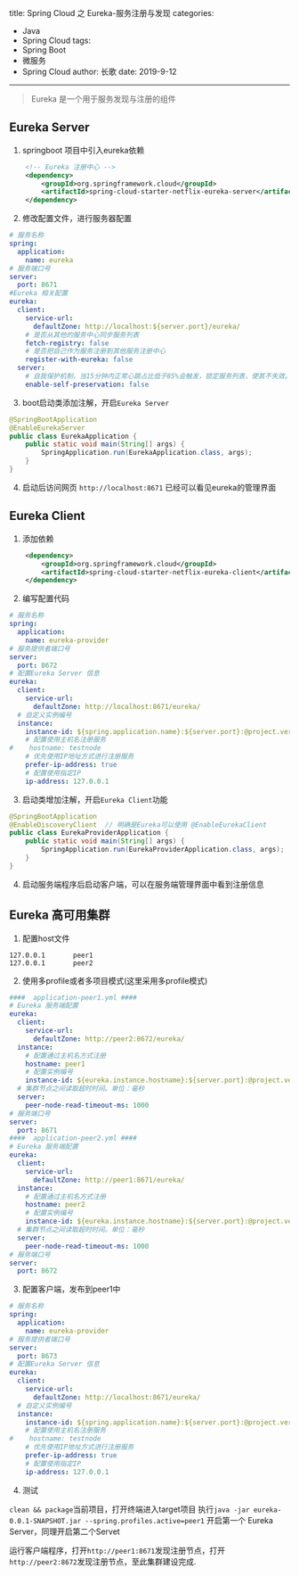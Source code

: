 title: Spring Cloud 之 Eureka-服务注册与发现
categories:
  - Java
  - Spring Cloud
tags:
  - Spring Boot
  - 微服务
  - Spring Cloud
author: 长歌
date: 2019-9-12 
---

> Eureka 是一个用于服务发现与注册的组件

<!-- More -->
## Eureka Server
1. springboot 项目中引入eureka依赖
```xml
    <!-- Eureka 注册中心 -->
    <dependency>
        <groupId>org.springframework.cloud</groupId>
        <artifactId>spring-cloud-starter-netflix-eureka-server</artifactId>
    </dependency>
```

2. 修改配置文件，进行服务器配置
```yml
# 服务名称
spring:
  application:
    name: eureka
# 服务端口号
server:
  port: 8671
#Eureka 相关配置
eureka:
  client:
    service-url:
      defaultZone: http://localhost:${server.port}/eureka/
    # 是否从其他的服务中心同步服务列表
    fetch-registry: false
    # 是否把自己作为服务注册到其他服务注册中心
    register-with-eureka: false
  server:
    # 自我保护机制，当15分钟内正常心跳占比低于85%会触发，锁定服务列表，使其不失效。
    enable-self-preservation: false  
```

3. boot启动类添加注解，开启`Eureka Server`
```java
@SpringBootApplication
@EnableEurekaServer
public class EurekaApplication {
    public static void main(String[] args) {
        SpringApplication.run(EurekaApplication.class, args);
    }
}
```

4. 启动后访问网页 `http://localhost:8671` 已经可以看见eureka的管理界面

## Eureka Client
1. 添加依赖
```xml
    <dependency>
        <groupId>org.springframework.cloud</groupId>
        <artifactId>spring-cloud-starter-netflix-eureka-client</artifactId>
    </dependency>
```

2. 编写配置代码
```yml
# 服务名称
spring:
  application:
    name: eureka-provider
# 服务提供者端口号
server:
  port: 8672
# 配置Eureka Server 信息
eureka:
  client:
    service-url:
      defaultZone: http://localhost:8671/eureka/
  # 自定义实例编号
  instance:
    instance-id: ${spring.application.name}:${server.port}:@project.version@
    # 配置使用主机名注册服务
#    hostname: testnode
    # 优先使用IP地址方式进行注册服务
    prefer-ip-address: true
    # 配置使用指定IP
    ip-address: 127.0.0.1
```

3. 启动类增加注解，开启`Eureka Client`功能
```java
@SpringBootApplication
@EnableDiscoveryClient  // 明确是Eureka可以使用 @EnableEurekaClient
public class EurekaProviderApplication {
    public static void main(String[] args) {
        SpringApplication.run(EurekaProviderApplication.class, args);
    }
}
```

4. 启动服务端程序后启动客户端，可以在服务端管理界面中看到注册信息

## Eureka 高可用集群

1. 配置host文件
```text
127.0.0.1       peer1
127.0.0.1       peer2
```

2. 使用多profile或者多项目模式(这里采用多profile模式)
```yml
####  application-peer1.yml ####
# Eureka 服务端配置
eureka:
  client:
    service-url:
      defaultZone: http://peer2:8672/eureka/
  instance:
    # 配置通过主机名方式注册
    hostname: peer1
    # 配置实例编号
    instance-id: ${eureka.instance.hostname}:${server.port}:@project.version@
  # 集群节点之间读取超时时间。单位：毫秒
  server:
    peer-node-read-timeout-ms: 1000
# 服务端口号
server:
  port: 8671
####  application-peer2.yml ####
# Eureka 服务端配置
eureka:
  client:
    service-url:
      defaultZone: http://peer1:8671/eureka/
  instance:
    # 配置通过主机名方式注册
    hostname: peer2
    # 配置实例编号
    instance-id: ${eureka.instance.hostname}:${server.port}:@project.version@
  # 集群节点之间读取超时时间。单位：毫秒
  server:
    peer-node-read-timeout-ms: 1000
# 服务端口号
server:
  port: 8672
```

3. 配置客户端，发布到peer1中
```yml
# 服务名称
spring:
  application:
    name: eureka-provider
# 服务提供者端口号
server:
  port: 8673
# 配置Eureka Server 信息
eureka:
  client:
    service-url:
      defaultZone: http://localhost:8671/eureka/
  # 自定义实例编号
  instance:
    instance-id: ${spring.application.name}:${server.port}:@project.version@
    # 配置使用主机名注册服务
#    hostname: testnode
    # 优先使用IP地址方式进行注册服务
    prefer-ip-address: true
    # 配置使用指定IP
    ip-address: 127.0.0.1
```

4. 测试

`clean && package`当前项目，打开终端进入target项目
执行`java -jar eureka-0.0.1-SNAPSHOT.jar --spring.profiles.active=peer1` 开启第一个 Eureka Server，同理开启第二个Servet

运行客户端程序，打开`http://peer1:8671`发现注册节点，打开`http://peer2:8672`发现注册节点，至此集群建设完成.